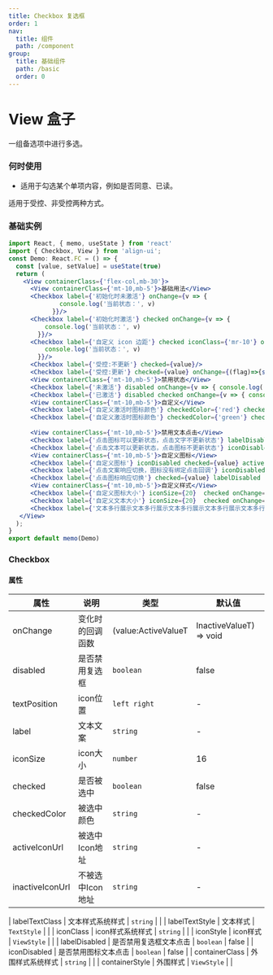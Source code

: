 ```yaml
---
title: Checkbox 复选框
order: 1
nav:
  title: 组件
  path: /component
group:
  title: 基础组件
  path: /basic
  order: 0
---
```


# View 盒子

一组备选项中进行多选。

### 何时使用

- 适用于勾选某个单项内容，例如是否同意、已读。

适用于受控、非受控两种方式。

### 基础实例

```jsx mdx:preview&background=#bebebe29
import React, { memo, useState } from 'react'
import { Checkbox, View } from 'align-ui';
const Demo: React.FC = () => {
  const [value, setValue] = useState(true)
  return (
    <View containerClass={'flex-col,mb-30'}>
      <View containerClass={'mt-10,mb-5'}>基础用法</View>
      <Checkbox label={'初始化时未激活'} onChange={v => {
              console.log('当前状态：', v)
            }}/>
      <Checkbox label={'初始化时激活'} checked onChange={v => {
          console.log('当前状态：', v)
        }}/>
      <Checkbox label={'自定义 icon 边距'} checked iconClass={'mr-10'} onChange={v => {
          console.log('当前状态：', v)
        }}/>
      <Checkbox label={'受控:不更新'} checked={value}/>
      <Checkbox label={'受控:更新'} checked={value} onChange={(flag)=>{setValue(flag)}}/>
      <View containerClass={'mt-10,mb-5'}>禁用状态</View>
      <Checkbox label={'未激活'} disabled onChange={v => { console.log('当前状态：', v)}}/>
      <Checkbox label={'已激活'} disabled checked onChange={v => { console.log('当前状态：', v)}}/>
      <View containerClass={'mt-10,mb-5'}>自定义</View>
      <Checkbox label={'自定义激活时图标颜色'} checkedColor={'red'} checked onChange={v => { console.log('当前状态：', v)}}/>
      <Checkbox label={'自定义激活时图标颜色'} checkedColor={'green'} checked onChange={v => { console.log('当前状态：', v)}}/>
      
      <View containerClass={'mt-10,mb-5'}>禁用文本点击</View>
      <Checkbox label={'点击图标可以更新状态，点击文字不更新状态'} labelDisabled checked onChange={v => { console.log('当前状态：', v)}}/>
      <Checkbox label={'点击文本可以更新状态，点击图标不更新状态'} iconDisabled checked onChange={v => { console.log('当前状态：', v)}}/>
      <View containerClass={'mt-10,mb-5'}>自定义图标</View>
      <Checkbox label={'自定义图标'} iconDisabled checked={value} activeIconUrl="https://z.autoimg.cn/sou/auto-ui/icon/rise.png" inactiveIconUrl="https://z.autoimg.cn/sou/auto-ui/icon/fall.png" checkedColor={'white'} onChange={v => { console.log('当前状态：', v)}}/>
      <Checkbox label={'点击文案响应切换，图标没有绑定点击回调'} iconDisabled checked={value} activeIconUrl="https://z.autoimg.cn/sou/auto-ui/icon/rise.png" inactiveIconUrl="https://z.autoimg.cn/sou/auto-ui/icon/fall.png" checkedColor={'white'} onChange={v => { console.log('当前状态：', v)}}/>
      <Checkbox label={'点击图标响应切换'} checked={value} labelDisabled activeIconUrl="https://z.autoimg.cn/sou/auto-ui/icon/rise.png" inactiveIconUrl="https://z.autoimg.cn/sou/auto-ui/icon/fall.png" checkedColor={'white'} onChange={v => { console.log('当前状态：', v)}}/>
      <View containerClass={'mt-10,mb-5'}>自定义样式</View>
      <Checkbox label={'自定义图标大小'} iconSize={20}  checked onChange={v => { console.log('当前状态：', v)}}/>
      <Checkbox label={'自定义文本大小'} iconSize={20}  checked onChange={v => { console.log('当前状态：', v)}} labelTextClass={'text-red,text-10'}/>
      <Checkbox label={'文本多行展示文本多行展示文本多行展示文本多行展示文本多行展示文本多行展示文本多行展示文本多行展示文本多行展示文本多行展示文本多行展示文本多行展示文本多行展示文本多行展示文本多行展示文本多行展示'} iconSize={20}  checked onChange={v => { console.log('当前状态：', v)}}/>
   </View>
  );
}
export default memo(Demo)
```

### Checkbox

#### 属性


| 属性           | 说明       | 类型      | 默认值 |
| -------------- | ---------- | --------- | ------ |
| onChange       | 变化时的回调函数   | (value:ActiveValueT|InactiveValueT) => void  | -      |
| disabled          | 是否禁用复选框 | `boolean`  | false      |
| textPosition       | icon位置 | `left right` | -      |
| label       | 文本文案 | `string` | -      |
| iconSize       | icon大小 | `number` | 16      |
| checked       | 是否被选中 | `boolean` | false     |
| checkedColor       | 被选中颜色 | `string` | -      |
| activeIconUrl       | 被选中Icon地址 | `string` | -      |
| inactiveIconUrl       | 不被选中Icon地址 | `string` | -      |

| labelTextClass       | 文本样式系统样式 | `string` |      |
| labelTextStyle       | 文本样式 | `TextStyle` |       |
| iconClass       | icon样式系统样式 | `string` |       |
| iconStyle       | icon样式 | `ViewStyle` |      |
| labelDisabled       | 是否禁用复选框文本点击 | `boolean` |   false    |
| iconDisabled       | 是否禁用图标文本点击 | `boolean` |  false     |
| containerClass       | 外围样式系统样式 | `string` |      |
| containerStyle       | 外围样式 | `ViewStyle` |       |
